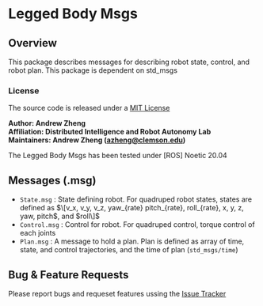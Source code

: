 # Legged Body Msgs

## Overview
This package describes messages for describing robot state, control, and robot plan. This package is dependent on std_msgs

### License
The source code is released under a [MIT License](legged_planner/LICENSE)

**Author: Andrew Zheng <br />
Affiliation: Distributed Intelligence and Robot Autonomy Lab <br />
Maintainers: Andrew Zheng (azheng@clemson.edu)**

The Legged Body Msgs has been tested under [ROS] Noetic 20.04

## Messages (.msg)
- `State.msg` : State defining robot. For quadruped robot states, states are defined as $\[v_x, v_y, v_z, yaw_{rate} pitch_{rate}, roll_{rate}, x, y, z, yaw, pitch$, and  $roll\]$
- `Control.msg` : Control for robot. For quadruped control, torque control of each joints
- `Plan.msg` : A message to hold a plan. Plan is defined as array of time, state, and control trajectories, and the time of plan (`std_msgs/time`)

## Bug & Feature Requests

Please report bugs and requeset features ussing the [Issue Tracker](https://github.com/AndrewZheng-1011/legged_planner/issues)
